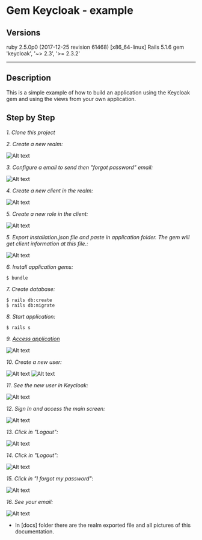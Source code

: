 # Gem Keycloak - example

## Versions

ruby 2.5.0p0 (2017-12-25 revision 61468) [x86_64-linux]
Rails 5.1.6
gem 'keycloak', '~> 2.3', '>= 2.3.2'

---
## Description

This is a simple example of how to build an application using the Keycloak gem and using the views from your own application.

## Step by Step

*1. Clone this project*

*2. Create a new realm:*

![Alt text](docs/realm.png "New Realm")

*3. Configure a email to send then "forgot password" email:*

![Alt text](docs/realm_email.png "Email Configuration")

*4. Create a new client in the realm:*

![Alt text](docs/client.png "New Client")

*5. Create a new role in the client:*

![Alt text](docs/role_public.png "Public Role")

*5. Export installation.json file and paste in application folder. The gem will get client information at this file.:*

![Alt text](docs/installation.png "installation.json")

*6. Install application gems:*

```
$ bundle
```

*7. Create database:*

```
$ rails db:create
$ rails db:migrate
```

*8. Start application:*

```
$ rails s
```

*9. [Access application](http://localhost:3000/)*

![Alt text](docs/my_application.png "Application")

*10. Create a new user:*

![Alt text](docs/sign_up.png "Sign Up")
![Alt text](docs/user_created.png "User created")

*11. See the new user in Keycloak:*

![Alt text](docs/users.png "Users")

*12. Sign In and access the main screen:*

![Alt text](docs/main.png "Main screen")

*13. Click in "Logout":*

![Alt text](docs/logout.png "Logout")

*14. Click in "Logout":*

![Alt text](docs/logout.png "Logout")

*15. Click in "I forgot my password":*

![Alt text](docs/forgot_password.png "forgot password")

*16. See your email:*

![Alt text](docs/see_your_email.png "See your email")

* In [docs] folder there are the realm exported file and all pictures of this documentation.